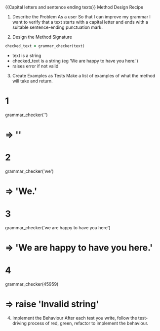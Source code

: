 {{Capital letters and sentence ending texts}} Method Design Recipe

1. Describe the Problem
As a user
So that I can improve my grammar
I want to verify that a text starts with a capital letter and ends with a suitable sentence-ending punctuation mark.

2. Design the Method Signature

```ruby
checked_text = grammar_checker(text)

```

* text is a string 
* checked_text is a string (eg 'We are happy to have you here.')
* raises error if not valid

3. Create Examples as Tests
Make a list of examples of what the method will take and return.

# 1
grammar_checker('')
# =>  ''

# 2
grammar_checker('we')
# =>  'We.'

# 3
grammar_checker('we are happy to have you here')
# => 'We are happy to have you here.'

# 4
grammar_checker(45959)
# =>  raise 'Invalid string'


4. Implement the Behaviour
After each test you write, follow the test-driving process of red, green, refactor to implement the behaviour.